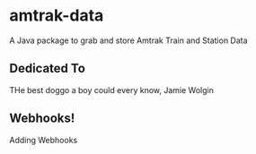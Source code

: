 # amtrak-data
A Java package to grab and store Amtrak Train and Station Data

## Dedicated To
THe best doggo a boy could every know, Jamie Wolgin

## Webhooks!
Adding Webhooks
